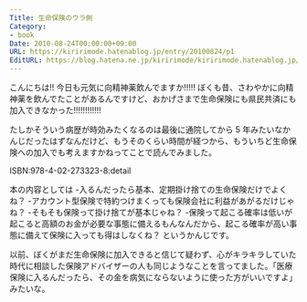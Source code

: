 ```yaml
---
Title: 生命保険のウラ側
Category:
- book
Date: 2010-08-24T00:00:00+09:00
URL: https://kiririmode.hatenablog.jp/entry/20100824/p1
EditURL: https://blog.hatena.ne.jp/kiririmode/kiririmode.hatenablog.jp/atom/entry/8454420450078211651
---
```



こんにちは!! 今日も元気に向精神薬飲んでますか!!!!!
ぼくも昔、さわやかに向精神薬を飲んでたことがあるんですけど、おかげさまで生命保険にも県民共済にも加入できなかった!!!!!!!!!!!!

たしかそういう病歴が時効みたくなるのは最後に通院してから 5 年みたいなかんじだったはずなんだけど、もうそのくらい時間が経つから、もういちど生命保険への加入でも考えますかねってことで読んでみました。

ISBN:978-4-02-273323-8:detail

本の内容としては
-入るんだったら基本、定期掛け捨ての生命保険だけでよくね？
-アカウント型保険で特約つけまくっても保険会社に利益があがるだけじゃね？
-そもそも保険って掛け捨てが基本じゃね？
-保険って起こる確率は低いが起こると高額のお金が必要な事態に備えるもんなんだから、起こる確率が高い事態に備えて保険に入っても得はしなくね？
というかんじです。

以前、ぼくがまだ生命保険に加入できると信じて疑わず、心がキラキラしていた時代に相談した保険アドバイザーの人も同じようなことを言ってました。「医療保険に入るんだったら、その金を病気にならないように使った方がいいですよ」みたいな。
